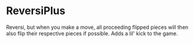 # ReversiPlus
Reversi, but when you make a move, all proceeding flipped pieces will then also flip their respective pieces if possible. Adds a lil' kick to the game.

